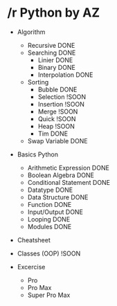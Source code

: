 # /r Python by AZ

- Algorithm
    - Recursive                    DONE
    - Searching                    DONE
        - Linier                  DONE
        - Binary                  DONE
        - Interpolation           DONE
    - Sorting
        - Bubble                  DONE
        - Selection               !SOON
        - Insertion               !SOON
        - Merge                   !SOON
        - Quick                   !SOON
        - Heap                    !SOON
        - Tim                     DONE
    - Swap Variable                DONE

- Basics Python
    - Arithmetic Expression        DONE
    - Boolean Algebra              DONE
    - Conditional Statement        DONE
    - Datatype                     DONE
    - Data Structure               DONE
    - Function                     DONE
    - Input/Output                 DONE
    - Looping                      DONE
    - Modules                      DONE

- Cheatsheet

- Classes (OOP)                     !SOON

- Excercise   
    - Pro
    - Pro Max
    - Super Pro Max